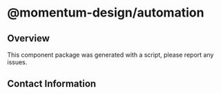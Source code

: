 # @momentum-design/automation
## Overview

This component package was generated with a script, please report any issues.

## Contact Information
